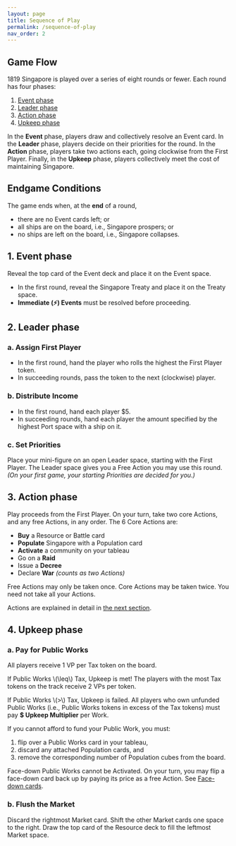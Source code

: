 ```yaml
---
layout: page
title: Sequence of Play
permalink: /sequence-of-play
nav_order: 2
---
```


## Game Flow

1819 Singapore is played over a series of eight rounds or fewer. Each round has four phases:
1. [Event phase](#1-event-phase)
2. [Leader phase](#2-leader-phase)
3. [Action phase](#3-action-phase)
4. [Upkeep phase](#4-upkeep-phase)

In the **Event** phase, players draw and collectively resolve an Event card. In the **Leader** phase, players decide on their priorities for the round. In the **Action** phase, players take two actions each, going clockwise from the First Player. Finally, in the **Upkeep** phase, players collectively meet the cost of maintaining Singapore.
<!-- ---crises, global events, or shifting social mores that affect the rulers' status quo. -->


<!-- Add first player token to setup -->
## Endgame Conditions

The game ends when, at the **end** of a round,

- there are no Event cards left; or
- all ships are on the board, i.e., Singapore prospers; or
- no ships are left on the board, i.e., Singapore collapses.

## 1. Event phase

Reveal the top card of the Event deck and place it on the Event space.
- In the first round, reveal the Singapore Treaty and place it on the Treaty space.
- **Immediate (⚡)️ Events** must be resolved before proceeding.

## 2. Leader phase

### a. Assign First Player
- In the first round, hand the player who rolls the highest the First Player token.
- In succeeding rounds, pass the token to the next (clockwise) player.

### b. Distribute Income
- In the first round, hand each player $5.
- In succeeding rounds, hand each player the amount specified by the highest Port space with a ship on it.

### c. Set Priorities
Place your mini-figure on an open Leader space, starting with the First Player. The Leader space gives you a Free Action you may use this round. *(On your first game, your starting Priorities are decided for you.)*

## 3. Action phase
Play proceeds from the First Player. On your turn, take two core Actions, and any free Actions, in any order. The 6 Core Actions are:

- **Buy** a Resource or Battle card
- **Populate** Singapore with a Population card
- **Activate** a community on your tableau
- Go on a **Raid**
- Issue a **Decree**
- Declare **War** *(counts as two Actions)*

Free Actions may only be taken once. Core Actions may be taken twice. You need not take all your Actions.

Actions are explained in detail in [the next section](/actions).

<!-- *3-player game: the solo player takes 3 actions per turn.* -->

## 4. Upkeep phase

### a. Pay for Public Works
All players receive 1 VP per Tax token on the board.

If Public Works \\(\leq\\) Tax, Upkeep is met! The players with the most Tax tokens on the track receive 2 VPs per token.

If Public Works \\(\>\\) Tax, Upkeep is failed. All players who own unfunded Public Works (i.e., Public Works tokens in excess of the Tax tokens) must pay **$ Upkeep Multiplier** per Work.

If you cannot afford to fund your Public Work, you must:
1. flip over a Public Works card in your tableau,
2. discard any attached Population cards, and
3. remove the corresponding number of Population cubes from the board.

Face-down Public Works cannot be Activated. On your turn, you may flip a face-down card back up by paying its price as a free Action. See [Face-down cards](/concepts#face-down-cards).

### b. Flush the Market
Discard the rightmost Market card. Shift the other Market cards one space to the right. Draw the top card of the Resource deck to fill the leftmost Market space.